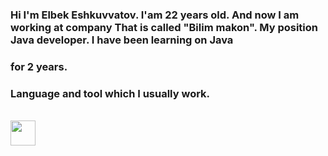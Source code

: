 ### Hi I'm Elbek Eshkuvvatov. I'am 22 years old. And now I am working at company That is called "Bilim makon". My position Java developer. I have been learning on Java
### for 2 years. 

### Language and tool which I usually work.
<br />
<code><img src="![image](https://user-images.githubusercontent.com/82053116/175780337-31bf07b0-a1d2-42fb-8077-c8ec5326890b.png)" width="40px"></code> 
